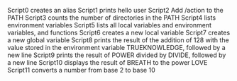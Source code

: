 Script0 creates an alias
Script1 prints hello user
Script2 Add /action to the PATH
Script3 counts the number of directories in the PATH
Script4 lists environment variables
Script5 lists all local variables and environment variables, and functions
Script6 creates a new local variable
Script7 creates a new global variable
Script8 prints the result of the addition of 128 with the value stored in the environment variable TRUEKNOWLEDGE, followed by a new line
Script9 prints the result of POWER divided by DIVIDE, followed by a new line
Script10 displays the result of BREATH to the power LOVE
Script11 converts a number from base 2 to base 10


